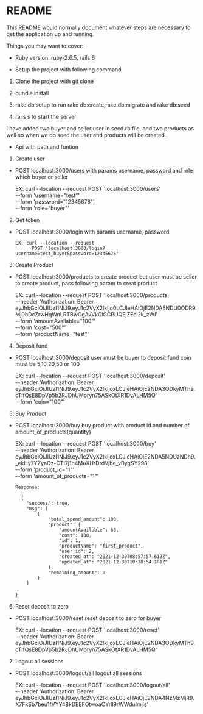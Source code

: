 # README

This README would normally document whatever steps are necessary to get the
application up and running.

Things you may want to cover:

* Ruby version: ruby-2.6.5, rails 6

* Setup the project with following command 

1. Clone the project with git clone

2. bundle install

3. rake db:setup to run rake db:create,rake db:migrate and rake db:seed 

4. rails s to start the server

I have added two buyer and seller user in seed.rb file, and two products as well so when we do seed the user and products will be created..


* Api with path and funtion

1. Create user

  * POST localhost:3000/users with params username, password and role which buyer or seller

	  EX: curl --location --request
	      POST 'localhost:3000/users' \
		    --form 'username="test"' \
		    --form 'password="12345678"' \
		    --form 'role="buyer"'

2. Get token

  * POST localhost:3000/login with params username, password 
    
		EX:	curl --location --request 
			  POST 'localhost:3000/login?username=test_buyer&password=12345678'


3. Create Product

  * POST localhost:3000/products to create product but user must be seller to create product, pass following param to creat product

    EX: curl --location --request POST 'localhost:3000/products' \
				--header 'Authorization: Bearer eyJhbGciOiJIUzI1NiJ9.eyJ1c2VyX2lkIjo0LCJleHAiOjE2NDA5NDU0ODR9.Mj0hDcZrwHqWnLRTBwGgAvVkClGCPUQEjZEcl2k_zWI' \
				--form 'amountAvailable="100"' \
				--form 'cost="500"' \
				--form 'productName="test"'


4. Deposit fund

  * POST localhost:3000/deposit user must be buyer to deposit fund  coin must be 5,10,20,50 or 100

    EX: curl --location --request POST 'localhost:3000/deposit' \
				--header 'Authorization: Bearer eyJhbGciOiJIUzI1NiJ9.eyJ1c2VyX2lkIjoxLCJleHAiOjE2NDA3ODkyMTh9.cTifQsE8DpVp5b2RJDhUMoryn75ASkOtXR1DvALHM5Q' \
				--form 'coin="100"'

5. Buy Product

  * POST localhost:3000/buy buy product with product id and number of amount_of_products(quantity)


    EX: curl --location --request POST 'localhost:3000/buy' \
				--header 'Authorization: Bearer eyJhbGciOiJIUzI1NiJ9.eyJ1c2VyX2lkIjoxLCJleHAiOjE2NDA5NDUzNDh9._ekHy7YZyaQz-CTI7j1h4MuXHrDrdVjbe_vByqSY298' \
				--form 'product_id="1"' \
				--form 'amount_of_products="1"'

		Response: 

		  {
		    "success": true,
		    "msg": [
		        {
		            "total_spend_amount": 100,
		            "product": {
		                "amountAvailable": 66,
		                "cost": 100,
		                "id": 1,
		                "productName": "first_product",
		                "user_id": 2,
		                "created_at": "2021-12-30T08:57:57.619Z",
		                "updated_at": "2021-12-30T10:18:54.181Z"
		            },
		            "remaining_amount": 0
		        }
		    ]
     }


6. Reset deposit to zero 

  * POST localhost:3000/reset reset deposit to zero for buyer

    EX: curl --location --request POST 'localhost:3000/reset' \
				--header 'Authorization: Bearer eyJhbGciOiJIUzI1NiJ9.eyJ1c2VyX2lkIjoxLCJleHAiOjE2NDA3ODkyMTh9.cTifQsE8DpVp5b2RJDhUMoryn75ASkOtXR1DvALHM5Q'

7. Logout all sessions

  * POST localhost:3000/logout/all logout all sessions

    EX: curl --location --request POST 'localhost:3000/logout/all' \
				--header 'Authorization: Bearer eyJhbGciOiJIUzI1NiJ9.eyJ1c2VyX2lkIjoxLCJleHAiOjE2NDA4NzMzMjR9.X7FkSb7beu1fVYY48kDEEFOtwoaOYrll9rWWduImjis'

